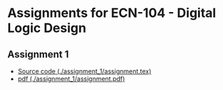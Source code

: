 Assignments for ECN-104 - Digital Logic Design
==============================================

Assignment 1
------------
* [Source code (./assignment_1/assignment.tex)](./assignment_1/assignment.tex)
* [pdf (./assignment_1/assignment.pdf)](./assignment_1/assignment.pdf)
